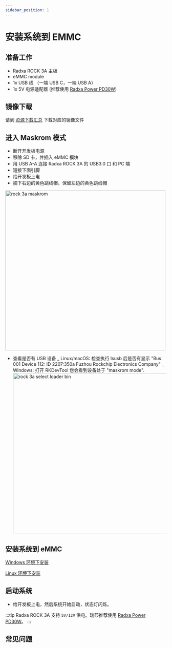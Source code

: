 ```yaml
---
sidebar_position: 1
---
```


# 安装系统到 EMMC

## 准备工作

- Radxa ROCK 3A 主板
- eMMC module
- 1x USB 线 （一端 USB C，一端 USB A）
- 1x 5V 电源适配器 (推荐使用 [Radxa Power PD30W](../accessories/pd-30w))

## 镜像下载

请到 [资源下载汇总](/rock3/rock3a/getting-started/download.md) 下载对应的镜像文件

## 进入 Maskrom 模式

- 断开开发板电源
- 移除 SD 卡，并插入 eMMC 模块
- 用 USB A-A 连接 Radxa ROCK 3A 的 USB3.0 口 和 PC 端
- 短接下面引脚
- 给开发板上电
- 摘下右边的黄色跳线帽，保留左边的黄色跳线帽

<img src="/img/rock3/3a/rock3a-maskrom.webp" alt="rock 3a maskrom" width="500" />

- 查看是否有 USB 设备
  _ Linux/macOS: 检查执行 lsusb 后是否有显示 "Bus 001 Device 112: ID 2207:350a Fuzhou Rockchip Electronics Company"
  _ Windows: 打开 RKDevTool 您会看到设备处于 "maskrom mode".
  <img src="/img/rock3/3a/rock3a-select-loader-bin.webp" alt="rock 3a select loader bin" width="500" />

## 安装系统到 eMMC

[Windows 环境下安装](../low-level-dev/rkdeveloptool)

[Linux 环境下安装](../low-level-dev/rkdeveloptool)

## 启动系统

- 给开发板上电，然后系统开始启动，状态灯闪烁。

:::tip
Radxa ROCK 3A 支持 `5V/12V` 供电。瑞莎推荐使用 [Radxa Power PD30W](../accessories/pd-30w)。
:::

## 常见问题
